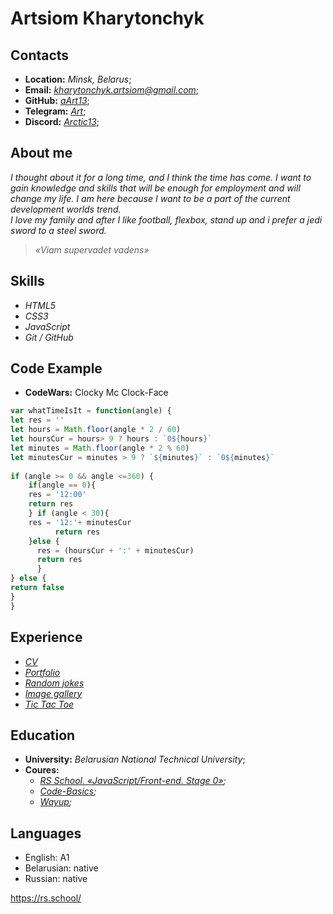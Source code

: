 # Artsiom Kharytonchyk  
## Contacts  
 * **Location:** *Minsk, Belarus*;
 * **Email:** *kharytonchyk.artsiom@gmail.com*;
 * **GitHub:** *[aArt13](https://github.com/aArt13 "GitHub aArt13")*;
 * **Telegram:** *[Art](https://t.me/aart133 "Telegtam Art")*;
 * **Discord:** *[Arctic13](Discord:Arctic13#6350 "Discord Arctic13")*;

## About me  
_I thought about it for a long time, and I think the time has come.  I want to gain knowledge and skills that will be enough for employment and will change my life. I am here because I want to be a part of the current  development worlds trend._  
_I love my family and after I like football, flexbox, stand up and i prefer a jedi sword to a steel sword._

>_«Viam supervadet vadens»_

## Skills  
* *HTML5*
* *CSS3*
* *JavaScript*
* *Git / GitHub*

## Code Example  

* **CodeWars:** Clocky Mc Clock-Face

```javascript
var whatTimeIsIt = function(angle) {
let res = ''
let hours = Math.floor(angle * 2 / 60)
let hoursCur = hours> 9 ? hours : `0${hours}`
let minutes = Math.floor(angle * 2 % 60)
let minutesCur = minutes > 9 ? `${minutes}` : `0${minutes}`     
     
if (angle >= 0 && angle <=360) {
    if(angle == 0){
    res = '12:00'
    return res
    } if (angle < 30){
    res = '12:'+ minutesCur
          return res
    }else { 
      res = (hoursCur + ':' + minutesCur)
      return res
      }
} else {
return false
}
}
```

## Experience  
* *[CV](https://aart13.github.io/rsschool-cv/cv)*
* *[Portfolio](https://rolling-scopes-school.github.io/aart13-JSFEPRESCHOOL/portfolio1/ "Portfolio")*
* *[Random jokes](https://rolling-scopes-school.github.io/aart13-JSFEPRESCHOOL/random-jokes/ "Random jokes")*
* *[Image gallery](https://rolling-scopes-school.github.io/aart13-JSFEPRESCHOOL/image-galery/ "Image gallery")*
* *[Tic Tac Toe](https://rolling-scopes-school.github.io/aart13-JSFEPRESCHOOL/tic-tac-toe/ "Tic Tac Toe")*


## Education  
* **University:** *Belarusian National Technical University*;
* **Coures:** 
   * *[RS School. «JavaScript/Front-end. Stage 0»](https://rs.school/js-stage0/ "Pre-course");*
   * *[Code-Basics](https://ru.code-basics.com/);*
   * *[Wayup](https://wayup.in/);*


## Languages  
* English: A1
* Belarusian: native
* Russian: native


https://rs.school/